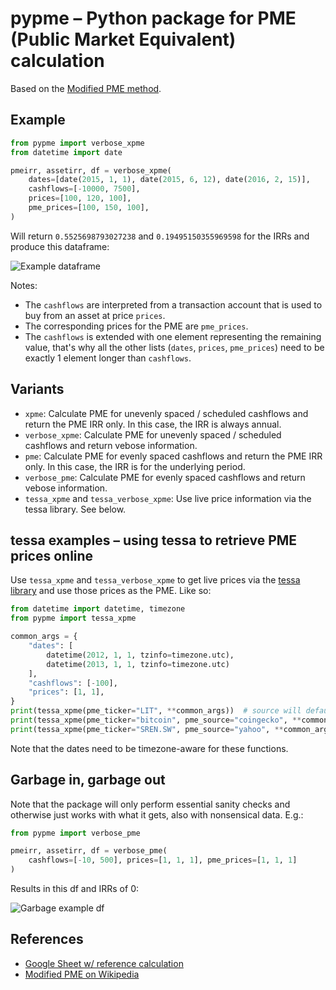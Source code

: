 # pypme – Python package for PME (Public Market Equivalent) calculation

Based on the [Modified PME
method](https://en.wikipedia.org/wiki/Public_Market_Equivalent#Modified_PME).

## Example

```python
from pypme import verbose_xpme
from datetime import date

pmeirr, assetirr, df = verbose_xpme(
    dates=[date(2015, 1, 1), date(2015, 6, 12), date(2016, 2, 15)],
    cashflows=[-10000, 7500],
    prices=[100, 120, 100],
    pme_prices=[100, 150, 100],
)
```

Will return `0.5525698793027238` and  `0.19495150355969598` for the IRRs and produce this
dataframe:

![Example dataframe](https://raw.githubusercontent.com/ymyke/pypme/main/images/example_df.png)

Notes:
- The `cashflows` are interpreted from a transaction account that is used to buy from an
  asset at price `prices`.
- The corresponding prices for the PME are `pme_prices`.
- The `cashflows` is extended with one element representing the remaining value, that's
  why all the other lists (`dates`, `prices`, `pme_prices`) need to be exactly 1 element
  longer than `cashflows`.

## Variants

- `xpme`: Calculate PME for unevenly spaced / scheduled cashflows and return the PME IRR
  only. In this case, the IRR is always annual.
- `verbose_xpme`: Calculate PME for unevenly spaced / scheduled cashflows and return
  vebose information.
- `pme`: Calculate PME for evenly spaced cashflows and return the PME IRR only. In this
  case, the IRR is for the underlying period.
- `verbose_pme`: Calculate PME for evenly spaced cashflows and return vebose
  information.
- `tessa_xpme` and `tessa_verbose_xpme`: Use live price information via the tessa
  library. See below.

## tessa examples – using tessa to retrieve PME prices online

Use `tessa_xpme` and `tessa_verbose_xpme` to get live prices via the [tessa
library](https://github.com/ymyke/tessa) and use those prices as the PME. Like so:

```python
from datetime import datetime, timezone
from pypme import tessa_xpme

common_args = {
    "dates": [
        datetime(2012, 1, 1, tzinfo=timezone.utc), 
        datetime(2013, 1, 1, tzinfo=timezone.utc)
    ],
    "cashflows": [-100],
    "prices": [1, 1],
}
print(tessa_xpme(pme_ticker="LIT", **common_args))  # source will default to "yahoo"
print(tessa_xpme(pme_ticker="bitcoin", pme_source="coingecko", **common_args))
print(tessa_xpme(pme_ticker="SREN.SW", pme_source="yahoo", **common_args))
```

Note that the dates need to be timezone-aware for these functions.


## Garbage in, garbage out

Note that the package will only perform essential sanity checks and otherwise just works
with what it gets, also with nonsensical data. E.g.:

```python
from pypme import verbose_pme

pmeirr, assetirr, df = verbose_pme(
    cashflows=[-10, 500], prices=[1, 1, 1], pme_prices=[1, 1, 1]
)
```

Results in this df and IRRs of 0:

![Garbage example df](https://raw.githubusercontent.com/ymyke/pypme/main/images/garbage_example_df.png)

## References

- [Google Sheet w/ reference calculation](https://docs.google.com/spreadsheets/d/1LMSBU19oWx8jw1nGoChfimY5asUA4q6Vzh7jRZ_7_HE/edit#gid=0)
- [Modified PME on Wikipedia](https://en.wikipedia.org/wiki/Public_Market_Equivalent#Modified_PME)
